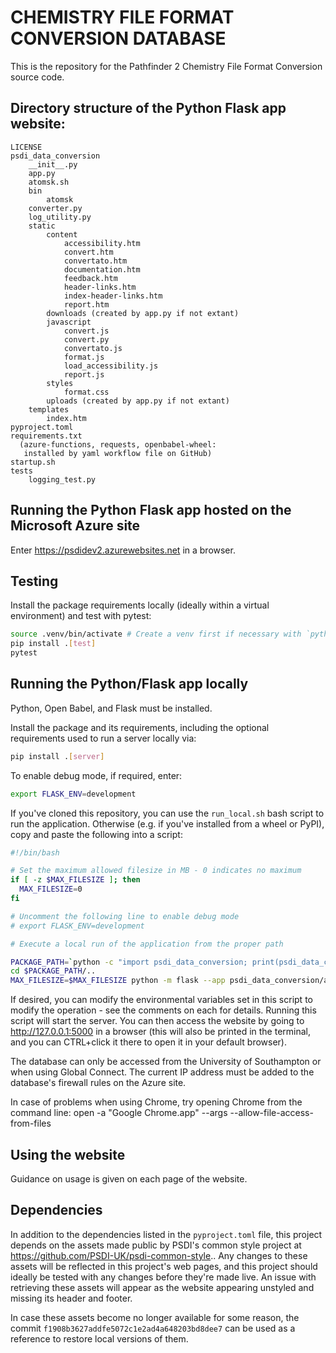 # CHEMISTRY FILE FORMAT CONVERSION DATABASE

This is the repository for the Pathfinder 2 Chemistry File Format Conversion source code.

## Directory structure of the Python Flask app website:

```
LICENSE
psdi_data_conversion
    __init__.py
    app.py
    atomsk.sh
    bin
        atomsk
    converter.py
    log_utility.py
    static
        content
            accessibility.htm
            convert.htm
            convertato.htm
            documentation.htm
            feedback.htm
            header-links.htm
            index-header-links.htm
            report.htm
        downloads (created by app.py if not extant)
        javascript
            convert.js
            convert.py
            convertato.js
            format.js
            load_accessibility.js
            report.js
        styles
            format.css
        uploads (created by app.py if not extant)
    templates
        index.htm
pyproject.toml
requirements.txt
  (azure-functions, requests, openbabel-wheel:
   installed by yaml workflow file on GitHub)
startup.sh
tests
    logging_test.py
```

## Running the Python Flask app hosted on the Microsoft Azure site

Enter https://psdidev2.azurewebsites.net in a browser.

## Testing

Install the package requirements locally (ideally within a virtual environment) and test with pytest:

```bash
source .venv/bin/activate # Create a venv first if necessary with `python -m venv .venv`
pip install .[test]
pytest
```

## Running the Python/Flask app locally

Python, Open Babel, and Flask must be installed.

Install the package and its requirements, including the optional requirements used to run a server locally via:

```bash
pip install .[server]
```

To enable debug mode, if required, enter:

```bash
export FLASK_ENV=development
```

If you've cloned this repository, you can use the `run_local.sh` bash script to run the application. Otherwise (e.g. if you've installed from a wheel or PyPI), copy and paste the following into a script:

```bash
#!/bin/bash

# Set the maximum allowed filesize in MB - 0 indicates no maximum
if [ -z $MAX_FILESIZE ]; then
  MAX_FILESIZE=0
fi

# Uncomment the following line to enable debug mode
# export FLASK_ENV=development

# Execute a local run of the application from the proper path

PACKAGE_PATH=`python -c "import psdi_data_conversion; print(psdi_data_conversion.__path__[0])"`
cd $PACKAGE_PATH/..
MAX_FILESIZE=$MAX_FILESIZE python -m flask --app psdi_data_conversion/app.py run
```

If desired, you can modify the environmental variables set in this script to modify the operation - see the comments on each for details. Running this script will start the server. You can then access the website by going to <http://127.0.0.1:5000> in a browser (this will also be printed in the terminal, and you can CTRL+click it there to open it in your default browser).

The database can only be accessed from the University of Southampton or when using Global Connect. The current IP address must be added to the database's firewall rules on the Azure site.

In case of problems when using Chrome, try opening Chrome from the command line:
open -a "Google Chrome.app" --args --allow-file-access-from-files

## Using the website

Guidance on usage is given on each page of the website.

## Dependencies

In addition to the dependencies listed in the `pyproject.toml` file, this project depends on the assets made public by PSDI's common style project at https://github.com/PSDI-UK/psdi-common-style.. Any changes to these assets will be reflected in this project's web pages, and this project should ideally be tested with any changes before they're made live. An issue with retrieving these assets will appear as the website appearing unstyled and missing its header and footer.

In case these assets become no longer available for some reason, the commit `f1908b3627addfe5072c1e2ad4a648203bd8dee7` can be used as a reference to restore local versions of them.

